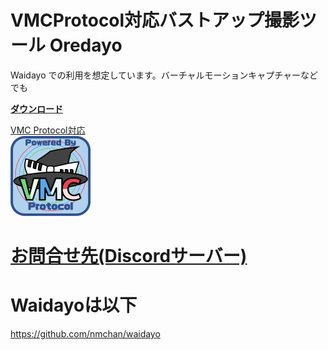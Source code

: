 # VMCProtocol対応バストアップ撮影ツール Oredayo
Waidayo での利用を想定しています。バーチャルモーションキャプチャーなどでも

**[ダウンロード](https://github.com/gpsnmeajp/Oredayo/releases)**  


[VMC Protocol対応](https://sh-akira.github.io/VirtualMotionCaptureProtocol/)  
<img src="https://github.com/gpsnmeajp/VMCProtocolModelViewer/blob/master/logo/vmpc_logo_128x128.png?raw=true"></img>

# [お問合せ先(Discordサーバー)](https://discord.gg/nGapSR7)

# Waidayoは以下
https://github.com/nmchan/waidayo
